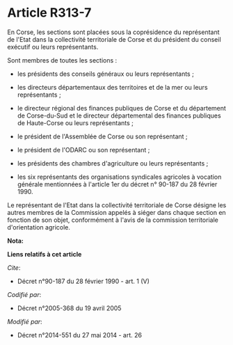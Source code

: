 # Article R313-7

En Corse, les sections sont placées sous la coprésidence du représentant de l'Etat dans la collectivité territoriale de Corse
et du président du conseil exécutif ou leurs représentants. 

Sont membres de toutes les sections :

- les présidents des conseils généraux ou leurs représentants ;

- les directeurs départementaux des territoires et de la mer ou leurs représentants ;

- le directeur régional des finances publiques de Corse et du département de Corse-du-Sud et le directeur départemental des
finances publiques de Haute-Corse ou leurs représentants ;

- le président de l'Assemblée de Corse ou son représentant ;

- le président de l'ODARC ou son représentant ;

- les présidents des chambres d'agriculture ou leurs représentants ;

- les six représentants des organisations syndicales agricoles à vocation générale mentionnées à l'article 1er du décret n°
90-187 du 28 février 1990. 

Le représentant de l'Etat dans la collectivité territoriale de Corse désigne les autres membres de la Commission appelés à
siéger dans chaque section en fonction de son objet, conformément à l'avis de la commission territoriale d'orientation
agricole.

**Nota:**



**Liens relatifs à cet article**

_Cite_:

  - Décret n°90-187 du 28 février 1990 - art. 1 (V)

_Codifié par_:

  - Décret n°2005-368 du 19 avril 2005

_Modifié par_:

  - Décret n°2014-551 du 27 mai 2014 - art. 26
